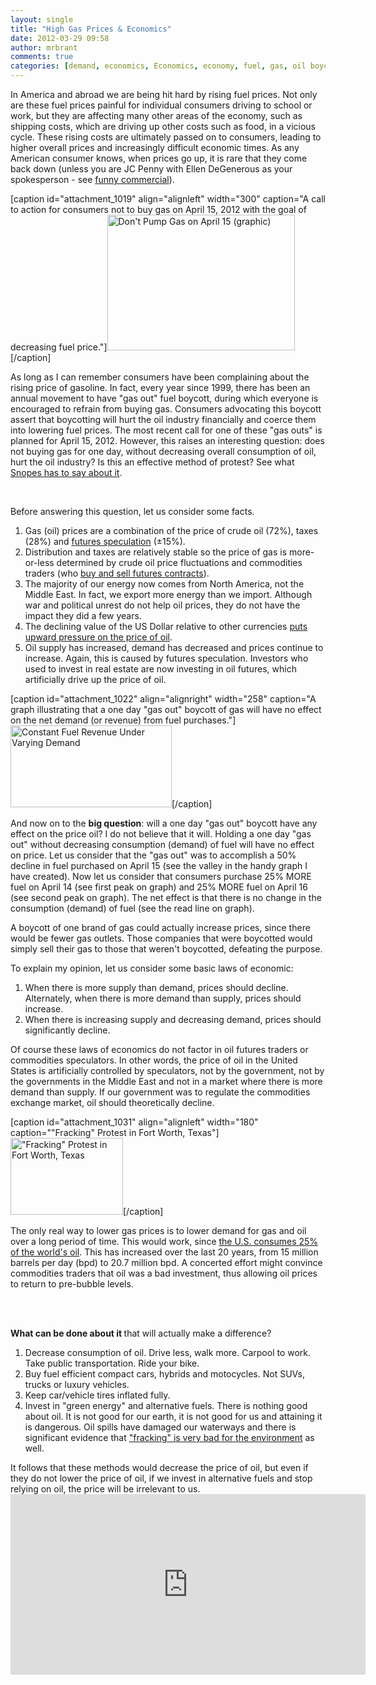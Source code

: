 ```yaml
---
layout: single
title: "High Gas Prices & Economics"
date: 2012-03-29 09:58
author: mrbrant
comments: true
categories: [demand, economics, Economics, economy, fuel, gas, oil boycott, oil futures, oil speculation, price, united states]
---
```

In America and abroad we are being hit hard by rising fuel prices. Not only are these fuel prices painful for individual consumers driving to school or work, but they are affecting many other areas of the economy, such as shipping costs, which are driving up other costs such as food, in a vicious cycle. These rising costs are ultimately passed on to consumers, leading to higher overall prices and increasingly difficult economic times. As any American consumer knows, when prices go up, it is rare that they come back down (unless you are JC Penny with Ellen DeGenerous as your spokesperson - see <a title="JC Penny Ellen DeGenerous Commercial" href="http://www.youtube.com/watch?v=k5F7NG8vBOQ">funny commercial</a>).

[caption id="attachment_1019" align="alignleft" width="300" caption="A call to action for consumers not to buy gas on April 15, 2012 with the goal of decreasing fuel price."]<a href="http://michaelbrant.com/wp-content/uploads/2012/03/dont-pump-gas-on-april-15.jpg"><img class="size-medium wp-image-1019" title="Don't Pump Gas on April 15 (graphic)" src="http://michaelbrant.com/wp-content/uploads/2012/03/dont-pump-gas-on-april-15-620x450.jpg" alt="Don't Pump Gas on April 15 (graphic)" width="300" height="217" /></a>[/caption]

As long as I can remember consumers have been complaining about the rising price of gasoline. In fact, every year since 1999, there has been an annual movement to have "gas out" fuel boycott, during which everyone is encouraged to refrain from buying gas. Consumers advocating this boycott assert that boycotting will hurt the oil industry financially and coerce them into lowering fuel prices. The most recent call for one of these "gas outs" is planned for April 15, 2012. However, this raises an interesting question: does not buying gas for one day, without decreasing overall consumption of oil, hurt the oil industry? Is this an effective method of protest? See what <a title="Snopes debunks April 15 gas protest" href="http://www.snopes.com/politics/gasoline/nogas.asp">Snopes has to say about it</a>.

&nbsp;

Before answering this question, let us consider some facts.
<ol>
	<li>Gas (oil) prices are a combination of the price of crude oil (72%), taxes (28%) and <a href="http://money.howstuffworks.com/oil-speculation-raise-gas-price.htm">futures speculation</a> (±15%).</li>
	<li>Distribution and taxes are relatively stable so the price of gas is more-or-less determined by crude oil price fluctuations and commodities traders (who <a href="http://useconomy.about.com/od/glossary/g/future_contract.htm">buy and sell futures contracts</a>).</li>
	<li>The majority of our energy now comes from North America, not the Middle East. In fact, we export more energy than we import. Although war and political unrest do not help oil prices, they do not have the impact they did a few years.</li>
	<li>The declining value of the US Dollar relative to other currencies <a href="http://news.bbc.co.uk/2/hi/business/7387203.stm">puts upward pressure on the price of oil</a>.</li>
	<li>Oil supply has increased, demand has decreased and prices continue to increase. Again, this is caused by futures speculation. Investors who used to invest in real estate are now investing in oil futures, which artificially drive up the price of oil.</li>
</ol>
[caption id="attachment_1022" align="alignright" width="258" caption="A graph illustrating that a one day &quot;gas out&quot; boycott of gas will have no effect on the net demand (or revenue) from fuel purchases."]<a href="http://michaelbrant.com/wp-content/uploads/2012/03/gas-price-consumption-curve.jpg"><img class="wp-image-1022 " title="Constant Fuel Revenue Under Varying Demand" src="http://michaelbrant.com/wp-content/uploads/2012/03/gas-price-consumption-curve.jpg" alt="Constant Fuel Revenue Under Varying Demand" width="258" height="131" /></a>[/caption]

And now on to the <strong>big question</strong>: will a one day "gas out" boycott have any effect on the price oil? I do not believe that it will. Holding a one day "gas out" without decreasing consumption (demand) of fuel will have no effect on price. Let us consider that the "gas out" was to accomplish a 50% decline in fuel purchased on April 15 (see the valley in the handy graph I have created). Now let us consider that consumers purchase 25% MORE fuel on April 14 (see first peak on graph) and 25% MORE fuel on April 16 (see second peak on graph). The net effect is that there is no change in the consumption (demand) of fuel (see the read line on graph).

A boycott of one brand of gas could actually increase prices, since there would be fewer gas outlets. Those companies that were boycotted would simply sell their gas to those that weren't boycotted, defeating the purpose.

To explain my opinion, let us consider some basic laws of economic:
<ol>
	<li>When there is more supply than demand, prices should decline. Alternately, when there is more demand than supply, prices should increase.</li>
	<li>When there is increasing supply and decreasing demand, prices should significantly decline.</li>
</ol>
<div>Of course these laws of economics do not factor in oil futures traders or commodities speculators. In other words, the price of oil in the United States is artificially controlled by speculators, not by the government, not by the governments in the Middle East and not in a market where there is more demand than supply. If our government was to regulate the commodities exchange market, oil should theoretically decline.</div>
<div style="clear: both;"></div>

[caption id="attachment_1031" align="alignleft" width="180" caption="&quot;Fracking&quot; Protest in Fort Worth, Texas"]<a href="http://michaelbrant.com/wp-content/uploads/2012/03/TxTrib-NaturalGasBacklash-SP004_JPG_800x1000_q100.jpg"><img class=" wp-image-1031 " title="&quot;Fracking&quot; Protest in Fort Worth, Texas" src="http://michaelbrant.com/wp-content/uploads/2012/03/TxTrib-NaturalGasBacklash-SP004_JPG_800x1000_q100-620x424.jpg" alt="&quot;Fracking&quot; Protest in Fort Worth, Texas" width="180" height="123" /></a>[/caption]

<div>The only real way to lower gas prices is to lower demand for gas and oil over a long period of time. This would work, since <a href="http://www.nationmaster.com/graph/ene_oil_con-energy-oil-consumption">the U.S. consumes 25% of the world's oil</a>. This has increased over the last 20 years, from 15 million barrels per day (bpd) to 20.7 million bpd. A concerted effort might convince commodities traders that oil was a bad investment, thus allowing oil prices to return to pre-bubble levels.</div>
&nbsp;

&nbsp;

<strong>What can be done about it </strong>that will actually make a difference?
<ol>
	<li>Decrease consumption of oil. Drive less, walk more. Carpool to work. Take public transportation. Ride your bike.</li>
	<li>Buy fuel efficient compact cars, hybrids and motocycles. Not SUVs, trucks or luxury vehicles.</li>
	<li>Keep car/vehicle tires inflated fully.</li>
	<li>Invest in "green energy" and alternative fuels. There is nothing good about oil. It is not good for our earth, it is not good for us and attaining it is dangerous. Oil spills have damaged our waterways and there is significant evidence that <a href="http://ecowatch.org/2012/fracking-a-bad-bet-for-the-environment-and-economy/">"fracking" is very bad for the environment</a> as well.</li>
</ol>
It follows that these methods would decrease the price of oil, but even if they do not lower the price of oil, if we invest in alternative fuels and stop relying on oil, the price will be irrelevant to us.

<iframe src="http://www.youtube.com/embed/iHRdzPmeMtA" frameborder="0" width="568" height="289"></iframe>
